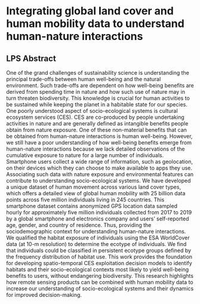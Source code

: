 # Integrating global land cover and human mobility data to understand human-nature interactions

## LPS Abstract
One of the grand challenges of sustainability science is understanding the principal trade-offs between human well-being and the natural environment. Such trade-offs are dependent on how well-being benefits are derived from spending time in nature and how such use of nature may in turn threaten biodiversity. This knowledge is crucial for human activities to be sustained while keeping the planet in a habitable state for our species. One poorly understood aspect of socio-ecological systems is cultural ecosystem services (CES). CES are co-produced by people undertaking activities in nature and are generally defined as intangible benefits people obtain from nature exposure. One of these non-material benefits that can be obtained from human-nature interactions is human well-being. However, we still have a poor understanding of how well-being benefits emerge from human-nature interactions because we lack detailed observations of the cumulative exposure to nature for a large number of individuals. Smartphone users collect a wide range of information, such as geolocation, on their devices which they can choose to make available to apps they use. Associating such data with nature exposure and environmental features can contribute to understanding socio-ecological systems. We have developed a unique dataset of human movement across various land cover types, which offers a detailed view of global human mobility with 25 billion data points across five million individuals living in 245 countries. This smartphone dataset contains anonymized GPS location data sampled hourly for approximately five million individuals collected from 2017 to 2019 by a global smartphone and electronics company and users’ self-reported age, gender, and country of residence. Thus, providing the sociodemographic context for understanding human-nature interactions. We qualified the habitat exposure of individuals using the ESA WorldCover data (at 10-m resolution) to determine the ecotype of individuals. We find that individuals could be classified in persistent ecotype groups defined by the frequency distribution of habitat use. This work provides the foundation for developing spatio-temporal CES exploitation decision models to identify habitats and their socio-ecological contexts most likely to yield well-being benefits to users, without endangering biodiversity. This research highlights how remote sensing products can be combined with human mobility data to increase our understanding of socio-ecological systems and their dynamics for improved decision-making.

